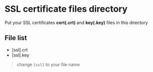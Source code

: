 # SSL certificate files directory

Put your SSL certificates **cert(.crt)** and **key(.key)** files in this directory

## File list
* [ssl].crt
* [ssl].key
> change `[ssl]` to your file name